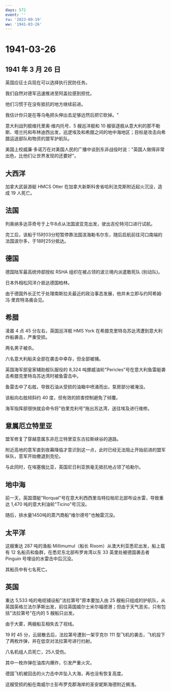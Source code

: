 ```yaml
---
days: 572
event: ''
ru: '2023-09-19'
ww: '1941-03-26'
---
```


# 1941-03-26

## 1941 年 3 月 26 日

英国应征士兵现在可以选择执行民防任务。

我们自然对德军迅速推进至阿盖拉感到担忧。

他们习惯于在没有抵抗的地方继续前进。

我估计你只是在等乌龟把头伸出去足够远然后把它砍掉。"

意大利战列舰维托里奥·维内托号、5 艘巡洋舰和 10
艘驱逐舰从意大利的那不勒斯、塔兰托和布林迪西出发，巡逻埃及和希腊之间的地中海地区；目标是攻击向希腊运送部队和物资的盟军护航队。

美国上校威廉·多诺万在对美国人民的广播中谈到东非战役时说："英国人做得非常出色，比他们让世界发现的还要好"。

## 大西洋

加拿大武装游艇 HMCS Otter 在加拿大新斯科舍省哈利法克斯附近起火沉没，造成
19 人死亡。

## 法国

列奥纳多达芬奇号于上午8点从法国波亚克出发，驶出吉伦特河口进行试航。

完工后，该船于15时03分短暂停靠法国滨海勒韦尔东，随后启航前往河口南端的法国波尔多，于18时25分抵达。

## 德国

德国陆军最高统帅部授权 RSHA 组织在被占领的波兰境内派遣敢死队 (别动队)。

日本外相松冈洋介抵达德国柏林。

由于德国外长正忙于处理南斯拉夫最近的政治事态发展，他并未立即与约阿希姆·冯·里宾特洛甫会见。

## 希腊

凌晨 4 点 45 分左右，英国巡洋舰 HMS York
在希腊克里特岛苏达湾遭到意大利炸船袭击，严重受损。

两名男子被杀。

六名意大利船夫全部在袭击中幸存，但全部被捕。

英国海军部皇家辅助舰队服役的 8,324
吨挪威油轮"Pericles"号在意大利鱼雷艇袭击希腊克里特岛苏达湾时被鱼雷击中。

鱼雷击中了右舷，导致石油从受损的油箱中喷涌而出，泵房部分被淹没。

该船向右舷倾斜约 40 度，但有效的损害控制避免了倾覆。

海军指挥部很快就会命令将"伯里克利号"拖出苏达湾，送往埃及进行维修。

## 意属厄立特里亚

盟军修复了穿越意属东非厄立特里亚东古拉斯峡谷的道路。

附近高地的意军直到夜幕降临才意识到这一点，此时已经无法阻止开始前进的盟军纵队，意军开始撤退到克伦。

与此同时，在埃塞俄比亚，英国尼日利亚旅毫无抵抗地占领了哈勒尔。

## 地中海

前一天，英国潜艇"Rorqual"号在意大利西西里岛特拉帕尼北部布设水雷，导致重达
1,470 吨的意大利油轮"Ticino"号沉没。

随后，排水量1450吨的蒸汽商船"维尔德号"也触雷沉没。

## 太平洋

这艘重达 287 吨的渔船 Millimumul（船长
Rixom）从澳大利亚悉尼出发，船上载有 12
名船员和鱼群，在悉尼东北部布罗肯湾以东 33 英里处被德国袭击者 Pinguin
号埋设的水雷击中后沉没。

其船员中有七名死亡。

## 英国

重达 5,533 吨的电缆铺设船"法拉第号"原本要加入由 25
艘船只组成的护航队，从英国英格兰法尔茅斯出发，前往英国威尔士米尔福德港；但由于天气恶劣，只有包括"法拉第号"在内的
5 艘船只出发。

由于大雾，两艘船互相失去了视线。

19 时 45 分，云层散去后，法拉第号遭到一架亨克尔 111
型飞机的袭击，飞机投下了两枚炸弹，并在低空对法拉第号进行扫射。

八名机组人员死亡，25人受伤。

其中一枚炸弹在油库内爆炸，引发严重火灾。

德国飞机被回击的火力击中并坠入大海，再也没有恢复高度。

这艘受损的船在南威尔士彭布罗克郡海岸的圣安妮斯海德附近搁浅。